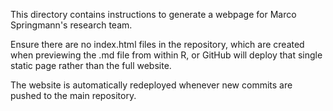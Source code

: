 This directory contains instructions to generate a webpage for Marco Springmann's research team. 

Ensure there are no index.html files in the repository, which are created when previewing the .md file from within R, or GitHub will deploy that single static page rather than the full website.

The website is automatically redeployed whenever new commits are pushed to the main repository. 